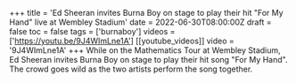 +++
title = 'Ed Sheeran invites Burna Boy on stage to play their hit "For My Hand" live at Wembley Stadium'
date = 2022-06-30T08:00:00Z
draft = false
toc = false
tags = ['burnaboy']
videos = ['https://youtu.be/9J4WImLne1A']
[[youtube_videos]]
video = '9J4WImLne1A'
+++
While on the Mathematics Tour at Wembley Stadium, Ed Sheeran invites Burna Boy on stage to play their hit song "For My Hand". The crowd goes wild as the two artists perform the song together.
